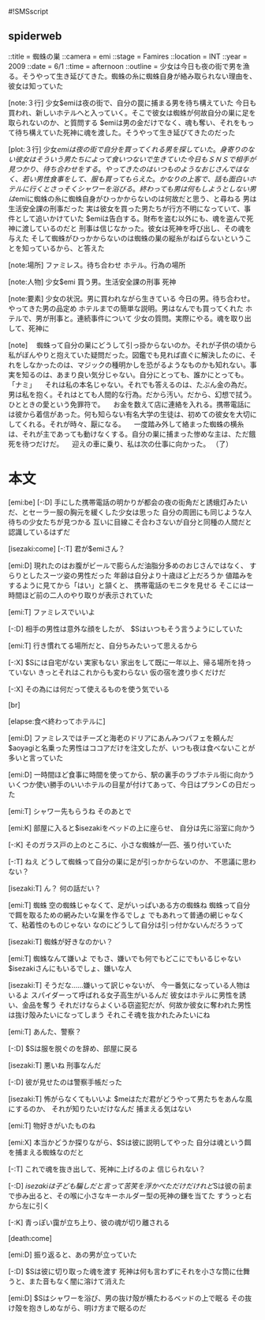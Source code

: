 #!SMSscript

## spiderweb

::title = 蜘蛛の巣
::camera = emi
::stage = Famires
::location = INT
::year = 2009
::date = 6/1
::time = afternoon
::outline = 少女は今日も夜の街で男を漁る。そうやって生き延びてきた。蜘蛛の糸に蜘蛛自身が絡み取られない理由を、彼女は知っていた

[note:３行]
少女$emiは夜の街で、自分の罠に捕まる男を待ち構えていた
今日も買われ、新しいホテルへと入っていく。そこで彼女は蜘蛛が何故自分の巣に足を取られないのか、と質問する
$emiは男の金だけでなく、魂も奪い、それをもって待ち構えていた死神に魂を渡した。そうやって生き延びてきたのだった

[plot:３行]
少女$emiは夜の街で自分を買ってくれる男を探していた。身寄りのない彼女はそういう男たちによって食いつないで生きていた
今日もＳＮＳで相手が見つかり、待ち合わせをする。やってきたのはいつものようなおじさんではなく、若い男性
食事をして、服も買ってもらえた。かなりの上客で、話も面白い
ホテルに行くとさっそくシャワーを浴びる。終わっても男は何もしようとしない
男は$emiに蜘蛛の糸に蜘蛛自身がひっかからないのは何故だと思う、と尋ねる
男は生活安全課の刑事だった
実は彼女を買った男たちが行方不明になっていて、事件として追いかけていた
$emiは告白する。財布を盗む以外にも、魂を盗んで死神に渡しているのだと
刑事は信じなかった。彼女は死神を呼び出し、その魂を与えた
そして蜘蛛がひっかからないのは蜘蛛の巣の縦糸がねばらないということを知っているから、と答えた

[note:場所]
ファミレス。待ち合わせ
ホテル。行為の場所

[note:人物]
少女$emi
買う男。生活安全課の刑事
死神

[note:要素]
少女の状況。男に買われながら生きている
今日の男。待ち合わせ。やってきた男の品定め
ホテルまでの簡単な説明。男はなんでも買ってくれた
ホテルで、男が刑事と。連続事件について
少女の質問。実際にやる。魂を取り出して、死神に

[note]
　蜘蛛って自分の巣にどうして引っ掛からないのか。それが子供の頃から私がぼんやりと抱えていた疑問だった。図鑑でも見れば直ぐに解決したのに、それをしなかったのは、マジックの種明かしを恐がるようなものかも知れない。事実を知るのは、あまり良い気分じゃない。自分にとっても、誰かにとっても。
「ナミ」
　それは私の本名じゃない。それでも答えるのは、たぶん金の為だ。男は私を抱く。それはとても人間的な行為。だから汚い。だから、幻想で拭う。ひとときの愛という免罪符で。
　お金を数えて店に連絡を入れる。携帯電話には彼から着信があった。何も知らない有名大学の生徒は、初めての彼女を大切にしてくれる。それが時々、厭になる。
　一度踏み外して絡まった蜘蛛の横糸は、それが主であっても動けなくする。自分の巣に捕まった惨めな主は、ただ餓死を待つだけだ。
　迎えの車に乗り、私は次の仕事に向かった。
（了）


# 本文

[emi:be]
[-:D]
手にした携帯電話の明かりが都会の夜の街角だと誘蛾灯みたいだ、とセーラー服の胸元を緩くした少女は思った
自分の周囲にも同じような人待ちの少女たちが見つかる
互いに目線こそ合わさないが自分と同種の人間だと認識しているはずだ

[isezaki:come]
[-:T]
君が$emiさん？

[emi:D]
現れたのはお腹がビールで膨らんだ油脂分多めのおじさんではなく、
すらりとしたスーツ姿の男性だった
年齢は自分より十歳ほど上だろうか
値踏みをするように見てから「はい」と頷くと、
携帯電話のモニタを見せる
そこには一時間ほど前の二人のやり取りが表示されていた

[emi:T]
ファミレスでいいよ

[-:D]
相手の男性は意外な顔をしたが、
$Sはいつもそう言うようにしていた

[emi:T]
行き慣れてる場所だと、自分ちみたいって思えるから

[-:X]
$Sには自宅がない
実家もない
家出をして既に一年以上、帰る場所を持っていない
きっとそれはこれからも変わらない
仮の宿を渡り歩くだけだ

[-:X]
その為には何だって使えるものを使う気でいる

[br]

[elapse:食べ終わってホテルに]

[emi:D]
ファミレスではチーズと海老のドリアにあんみつパフェを頼んだ
$aoyagiと名乗った男性はココアだけを注文したが、いつも夜は食べないことが多いと言っていた

[emi:D]
一時間ほど食事に時間を使ってから、駅の裏手のラブホテル街に向かう
いくつか使い勝手のいいホテルの目星が付けてあって、今日はプランＣの日だった

[emi:T]
シャワー先もらうね
そのあとで

[emi:K]
部屋に入ると$isezakiをベッドの上に座らせ、
自分は先に浴室に向かう

[-:K]
そのガラス戸の上のところに、小さな蜘蛛が一匹、張り付いていた

[-:T]
ねえ
どうして蜘蛛って自分の巣に足が引っかからないのか、
不思議に思わない？

[isezaki:T]
ん？
何の話だい？

[emi:T]
蜘蛛
空の蜘蛛じゃなくて、足がいっぱいある方の蜘蛛ね
蜘蛛って自分で餌を取るための網みたいな巣を作るでしょ
でもあれって普通の網じゃなくて、粘着性のものじゃない
なのにどうして自分は引っ付かないんだろうって

[isezaki:T]
蜘蛛が好きなのかい？

[emi:T]
蜘蛛なんて嫌いよ
でもさ、嫌いでも何でもどこにでもいるじゃない
$isezakiさんにもいるでしょ、嫌いな人

[isezaki:T]
そうだな……嫌いって訳じゃないが、
今一番気になっている人物はいるよ
スパイダーって呼ばれる女子高生がいるんだ
彼女はホテルに男性を誘い、金品を奪う
それだけならよくいる窃盗犯だが、何故か彼女に奪われた男性は抜け殻みたいになってしまう
それこそ魂を抜かれたみたいにね

[emi:T]
あんた、警察？

[-:D]
$Sは服を脱ぐのを辞め、部屋に戻る

[isezaki:T]
悪いね
刑事なんだ

[-:D]
彼が見せたのは警察手帳だった

[isezaki:T]
怖がらなくてもいいよ
$meはただ君がどうやって男たちをあんな風にするのか、
それが知りたいだけなんだ
捕まえる気はない

[emi:T]
物好きがいたものね

[emi:X]
本当かどうか探りながら、$Sは彼に説明してやった
自分は魂という餌を捕まえる蜘蛛なのだと

[-:T]
これで魂を抜き出して、死神に上げるのよ
信じられない？

[-:D]
$isezakiは子ども騙しだと言って苦笑を浮かべただけだ
けれど$Sは彼の前まで歩み出ると、その喉に小さなキーホルダー型の死神の鎌を当てた
すうっと右から左に引く

[-:K]
青っぽい靄が立ち上り、彼の魂が切り離される

[death:come]

[emi:D]
振り返ると、あの男が立っていた

[-:D]
$Sは彼に切り取った魂を渡す
死神は何も言わずにそれを小さな筒に仕舞うと、また音もなく闇に溶けて消えた

[emi:D]
$Sはシャワーを浴び、男の抜け殻が横たわるベッドの上で眠る
その抜け殻を抱きしめながら、明け方まで眠るのだ
